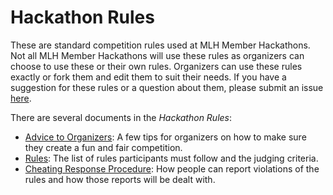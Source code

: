 # Hackathon Rules

These are standard competition rules used at MLH Member Hackathons. Not all MLH Member Hackathons will use these rules as organizers can choose to use these or their own rules. Organizers can use these rules exactly or fork them and edit them to suit their needs. If you have a suggestion for these rules or a question about them, please submit an issue [here](https://github.com/MLH/hackathon-rules/issues).

There are several documents in the _Hackathon Rules_:

- [Advice to Organizers](Advice%20to%20Organizers.md): A few tips for organizers on how to make sure they create a fun and fair competition.
- [Rules](Rules.md): The list of rules participants must follow and the judging criteria.
- [Cheating Response Procedure](Cheating%20Response%20Procedure.md): How people can report violations of the rules and how those reports will be dealt with.

